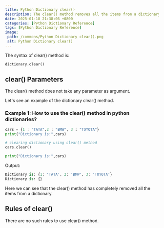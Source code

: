 ```yaml
---
title: Python Dictionary clear()
description: The clear() method removes all the items from a dictionary.
date: 2025-01-18 21:38:03 +0800
categories: [Python Dictionary Reference]
tags: [Python Dictionary Reference]
image:
 path: /commons/Python Dictionary clear().png
 alt: Python Dictionary clear()
---
```


The syntax of clear() method is:

```python
dictionary.clear()

```

## clear() Parameters

The clear() method does not take any parameter as argument.

<script type="text/javascript">
	atOptions = {
		'key' : '98858c4e91885e00ea9926beee01c03e',
		'format' : 'iframe',
		'height' : 90,
		'width' : 728,
		'params' : {}
	};
</script>
<script type="text/javascript" src="https://www.highperformanceformat.com/98858c4e91885e00ea9926beee01c03e/invoke.js"></script>
Let's see an example of the dictionary clear() method.

### Example 1: How to use the clear() method in python dictionaries?

```python
cars = {1 : "TATA",2 : "BMW", 3 : "TOYOTA"}
print("Dictionary is:",cars)

# clearing dictionary using clear() method
cars.clear()

print("Dictionary is:",cars)

```

Output:

```python
Dictionary is: {1: 'TATA', 2: 'BMW', 3: 'TOYOTA'}
Dictionary is: {}

```

Here we can see that the clear() method has completely removed all the items  from a dictionary.

<script type="text/javascript">
	atOptions = {
		'key' : '98858c4e91885e00ea9926beee01c03e',
		'format' : 'iframe',
		'height' : 90,
		'width' : 728,
		'params' : {}
	};
</script>
<script type="text/javascript" src="https://www.highperformanceformat.com/98858c4e91885e00ea9926beee01c03e/invoke.js"></script>
## Rules of clear() 

<script type="text/javascript">
	atOptions = {
		'key' : '98858c4e91885e00ea9926beee01c03e',
		'format' : 'iframe',
		'height' : 90,
		'width' : 728,
		'params' : {}
	};
</script>
<script type="text/javascript" src="https://www.highperformanceformat.com/98858c4e91885e00ea9926beee01c03e/invoke.js"></script>
There are no such rules to use clear() method.